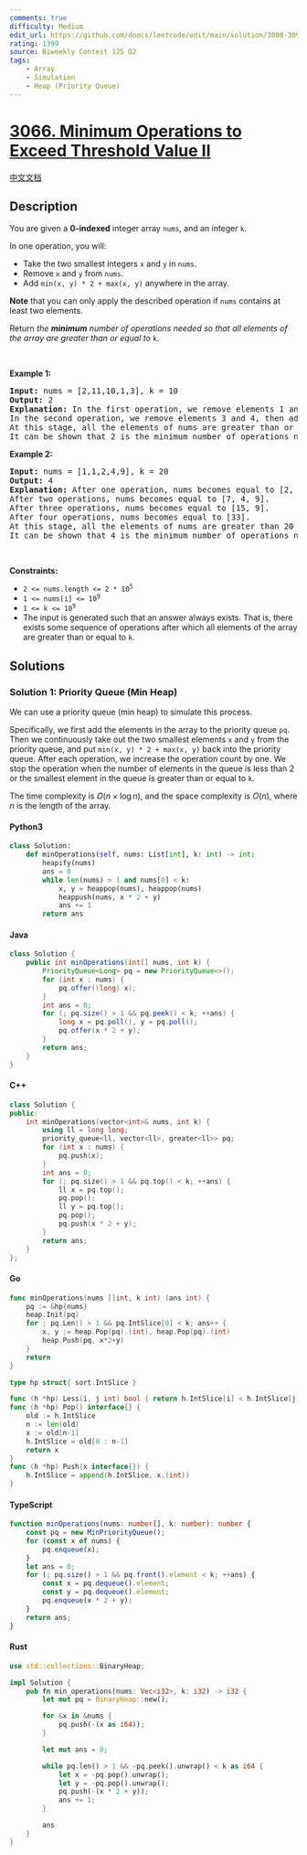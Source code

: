 ```yaml
---
comments: true
difficulty: Medium
edit_url: https://github.com/doocs/leetcode/edit/main/solution/3000-3099/3066.Minimum%20Operations%20to%20Exceed%20Threshold%20Value%20II/README_EN.md
rating: 1399
source: Biweekly Contest 125 Q2
tags:
    - Array
    - Simulation
    - Heap (Priority Queue)
---
```


<!-- problem:start -->

# [3066. Minimum Operations to Exceed Threshold Value II](https://leetcode.com/problems/minimum-operations-to-exceed-threshold-value-ii)

[中文文档](/solution/3000-3099/3066.Minimum%20Operations%20to%20Exceed%20Threshold%20Value%20II/README.md)

## Description

<!-- description:start -->

<p>You are given a <strong>0-indexed</strong> integer array <code>nums</code>, and an integer <code>k</code>.</p>

<p>In one operation, you will:</p>

<ul>
	<li>Take the two smallest integers <code>x</code> and <code>y</code> in <code>nums</code>.</li>
	<li>Remove <code>x</code> and <code>y</code> from <code>nums</code>.</li>
	<li>Add <code>min(x, y) * 2 + max(x, y)</code> anywhere in the array.</li>
</ul>

<p><strong>Note</strong> that you can only apply the described operation if <code>nums</code> contains at least two elements.</p>

<p>Return <em>the <strong>minimum</strong> number of operations needed so that all elements of the array are greater than or equal to</em> <code>k</code>.</p>

<p>&nbsp;</p>
<p><strong class="example">Example 1:</strong></p>

<pre>
<strong>Input:</strong> nums = [2,11,10,1,3], k = 10
<strong>Output:</strong> 2
<strong>Explanation:</strong> In the first operation, we remove elements 1 and 2, then add 1 * 2 + 2 to nums. nums becomes equal to [4, 11, 10, 3].
In the second operation, we remove elements 3 and 4, then add 3 * 2 + 4 to nums. nums becomes equal to [10, 11, 10].
At this stage, all the elements of nums are greater than or equal to 10 so we can stop.
It can be shown that 2 is the minimum number of operations needed so that all elements of the array are greater than or equal to 10.
</pre>

<p><strong class="example">Example 2:</strong></p>

<pre>
<strong>Input:</strong> nums = [1,1,2,4,9], k = 20
<strong>Output:</strong> 4
<strong>Explanation:</strong> After one operation, nums becomes equal to [2, 4, 9, 3].
After two operations, nums becomes equal to [7, 4, 9].
After three operations, nums becomes equal to [15, 9].
After four operations, nums becomes equal to [33].
At this stage, all the elements of nums are greater than 20 so we can stop.
It can be shown that 4 is the minimum number of operations needed so that all elements of the array are greater than or equal to 20.</pre>

<p>&nbsp;</p>
<p><strong>Constraints:</strong></p>

<ul>
	<li><code>2 &lt;= nums.length &lt;= 2 * 10<sup>5</sup></code></li>
	<li><code>1 &lt;= nums[i] &lt;= 10<sup>9</sup></code></li>
	<li><code>1 &lt;= k &lt;= 10<sup>9</sup></code></li>
	<li>The input is generated such that an answer always exists. That is, there exists some sequence of operations after which all elements of the array are greater than or equal to <code>k</code>.</li>
</ul>

<!-- description:end -->

## Solutions

<!-- solution:start -->

### Solution 1: Priority Queue (Min Heap)

We can use a priority queue (min heap) to simulate this process.

Specifically, we first add the elements in the array to the priority queue `pq`. Then we continuously take out the two smallest elements `x` and `y` from the priority queue, and put `min(x, y) * 2 + max(x, y)` back into the priority queue. After each operation, we increase the operation count by one. We stop the operation when the number of elements in the queue is less than 2 or the smallest element in the queue is greater than or equal to `k`.

The time complexity is $O(n \times \log n)$, and the space complexity is $O(n)$, where $n$ is the length of the array.

<!-- tabs:start -->

#### Python3

```python
class Solution:
    def minOperations(self, nums: List[int], k: int) -> int:
        heapify(nums)
        ans = 0
        while len(nums) > 1 and nums[0] < k:
            x, y = heappop(nums), heappop(nums)
            heappush(nums, x * 2 + y)
            ans += 1
        return ans
```

#### Java

```java
class Solution {
    public int minOperations(int[] nums, int k) {
        PriorityQueue<Long> pq = new PriorityQueue<>();
        for (int x : nums) {
            pq.offer((long) x);
        }
        int ans = 0;
        for (; pq.size() > 1 && pq.peek() < k; ++ans) {
            long x = pq.poll(), y = pq.poll();
            pq.offer(x * 2 + y);
        }
        return ans;
    }
}
```

#### C++

```cpp
class Solution {
public:
    int minOperations(vector<int>& nums, int k) {
        using ll = long long;
        priority_queue<ll, vector<ll>, greater<ll>> pq;
        for (int x : nums) {
            pq.push(x);
        }
        int ans = 0;
        for (; pq.size() > 1 && pq.top() < k; ++ans) {
            ll x = pq.top();
            pq.pop();
            ll y = pq.top();
            pq.pop();
            pq.push(x * 2 + y);
        }
        return ans;
    }
};
```

#### Go

```go
func minOperations(nums []int, k int) (ans int) {
	pq := &hp{nums}
	heap.Init(pq)
	for ; pq.Len() > 1 && pq.IntSlice[0] < k; ans++ {
		x, y := heap.Pop(pq).(int), heap.Pop(pq).(int)
		heap.Push(pq, x*2+y)
	}
	return
}

type hp struct{ sort.IntSlice }

func (h *hp) Less(i, j int) bool { return h.IntSlice[i] < h.IntSlice[j] }
func (h *hp) Pop() interface{} {
	old := h.IntSlice
	n := len(old)
	x := old[n-1]
	h.IntSlice = old[0 : n-1]
	return x
}
func (h *hp) Push(x interface{}) {
	h.IntSlice = append(h.IntSlice, x.(int))
}
```

#### TypeScript

```ts
function minOperations(nums: number[], k: number): number {
    const pq = new MinPriorityQueue();
    for (const x of nums) {
        pq.enqueue(x);
    }
    let ans = 0;
    for (; pq.size() > 1 && pq.front().element < k; ++ans) {
        const x = pq.dequeue().element;
        const y = pq.dequeue().element;
        pq.enqueue(x * 2 + y);
    }
    return ans;
}
```

#### Rust

```rust
use std::collections::BinaryHeap;

impl Solution {
    pub fn min_operations(nums: Vec<i32>, k: i32) -> i32 {
        let mut pq = BinaryHeap::new();

        for &x in &nums {
            pq.push(-(x as i64));
        }

        let mut ans = 0;

        while pq.len() > 1 && -pq.peek().unwrap() < k as i64 {
            let x = -pq.pop().unwrap();
            let y = -pq.pop().unwrap();
            pq.push(-(x * 2 + y));
            ans += 1;
        }

        ans
    }
}
```

<!-- tabs:end -->

<!-- solution:end -->

<!-- problem:end -->

